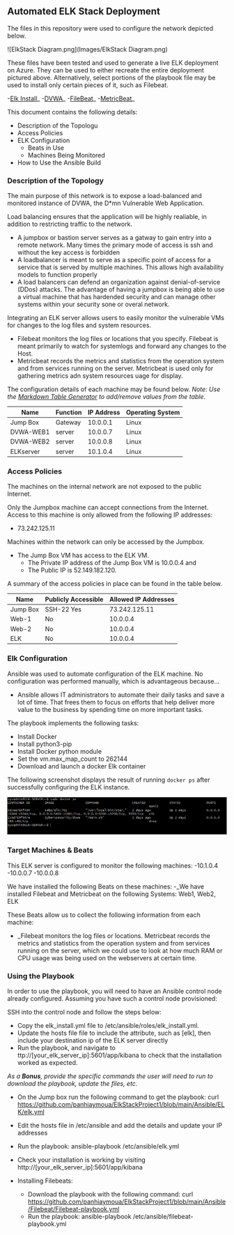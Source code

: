 ## Automated ELK Stack Deployment

The files in this repository were used to configure the network depicted below.

![ElkStack Diagram.png](Images/ElkStack Diagram.png)

These files have been tested and used to generate a live ELK deployment on Azure. They can be used to either recreate the entire deployment pictured above. Alternatively, select portions of the playbook file may be used to install only certain pieces of it, such as Filebeat.

  -[Elk Install](https://github.com/panhiaymoua/ElkStackProject1/blob/main/Ansible/ELK/elk.yml)_
  -[DVWA](https://github.com/panhiaymoua/ElkStackProject1/blob/main/Ansible/DVWA/DVWA-playbook.yml)_
  -[FileBeat](https://github.com/panhiaymoua/ElkStackProject1/blob/main/Ansible/Filebeat/Filebeat-playbook.yml)_
  -[MetricBeat](https://github.com/panhiaymoua/ElkStackProject1/blob/main/Ansible/Metricbeat/Metricbeat-playbook.yml)_

This document contains the following details:
- Description of the Topologu
- Access Policies
- ELK Configuration
  - Beats in Use
  - Machines Being Monitored
- How to Use the Ansible Build


### Description of the Topology

The main purpose of this network is to expose a load-balanced and monitored instance of DVWA, the D*mn Vulnerable Web Application.

Load balancing ensures that the application will be highly realiable, in addition to restricting traffic to the network.
- A jumpbox or bastion server serves as a gatway to gain entry into a remote network. Many times the primary mode of access is ssh and without the key access is forbidden
- A loadbalancer is meant to serve as a specific point of access for a service that is served by multiple machines. This allows high availability models to function properly
- A load balancers can defend an organization against denial-of-service (DDos) attacks. The advantage of having a jumpbox is being able to use a virtual machine that has hardended security and can manage other systems within your security sone or overal network.

Integrating an ELK server allows users to easily monitor the vulnerable VMs for changes to the log files and system resources.
- Filebeat monitors the log files or locations that you specify. Filebeat is meant primarily to watch for systemlogs and forward any changes to the Host.
- Metricbeat records the metrics and statistics from the operation system and from services running on the server. Metricbeat is used only for gathering metrics adn system resources uage for display.

The configuration details of each machine may be found below.
_Note: Use the [Markdown Table Generator](http://www.tablesgenerator.com/markdown_tables) to add/remove values from the table_.

| Name     | Function | IP Address | Operating System |
|----------|----------|------------|------------------|
| Jump Box | Gateway  | 10.0.0.1   | Linux            |
| DVWA-WEB1| server   | 10.0.0.7   | Linux            |
| DVWA-WEB2| server   | 10.0.0.8   | Linux            |
| ELKserver| server   | 10.1.0.4   | Linux            |

### Access Policies

The machines on the internal network are not exposed to the public Internet. 

Only the Jumpbox machine can accept connections from the Internet. Access to this machine is only allowed from the following IP addresses:
- 73.242.125.11

Machines within the network can only be accessed by the Jumpbox.
- The Jump Box VM has access to the ELK VM. 
    - The Private IP address of the Jump Box VM is 10.0.0.4 and 
    - The Public IP is 52.149.182.120.

A summary of the access policies in place can be found in the table below.

| Name     | Publicly Accessible | Allowed IP Addresses |
|----------|---------------------|----------------------|
| Jump Box | SSH-22 Yes          | 73.242.125.11        |
| Web-1    | No                  | 10.0.0.4             |
| Web-2    | No                  | 10.0.0.4             |
| ELK      | No                  | 10.0.0.4

### Elk Configuration

Ansible was used to automate configuration of the ELK machine. No configuration was performed manually, which is advantageous because...
- Ansible allows IT administrators to automate their daily tasks and save a lot of time. That frees them to focus on efforts that help deliver more value to the business by spending time on more important tasks.

The playbook implements the following tasks:
- Install Docker
- Install python3-pip
- Install Docker python module
- Set the vm.max_map_count to 262144
- Download and launch a docker Elk container

The following screenshot displays the result of running `docker ps` after successfully configuring the ELK instance.

![docker-ps.PNG](Images/docker-ps.PNG)

### Target Machines & Beats
This ELK server is configured to monitor the following machines:
-10.1.0.4
-10.0.0.7
-10.0.0.8

We have installed the following Beats on these machines:
-_We have installed Filebeat and Metricbeat on the following Systems: Web1, Web2, ELK
  

These Beats allow us to collect the following information from each machine:
- _Filebeat monitors the log files or locations. Metricbeat records the metrics and statistics from the operation system and from services running on the server, which we could use to look at how much RAM or CPU usage was being used on the webservers at certain time.

### Using the Playbook
In order to use the playbook, you will need to have an Ansible control node already configured. Assuming you have such a control node provisioned: 

SSH into the control node and follow the steps below:
- Copy the elk_install.yml file to /etc/ansible/roles/elk_install.yml.
- Update the hosts file  file to include the attribute, such as [elk], then include your destination ip of the ELK server directly
- Run the playbook, and navigate to ttp://[your_elk_server_ip]:5601/app/kibana to check that the installation worked as expected.

_As a **Bonus**, provide the specific commands the user will need to run to download the playbook, update the files, etc._
- On the Jump box run the following command to get the playbook: curl https://github.com/panhiaymoua/ElkStackProject1/blob/main/Ansible/ELK/elk.yml
- Edit the hosts file in /etc/ansible and add the details and update your IP addresses
- Run the playbook: ansible-playbook /etc/ansible/elk.yml
- Check your installation is working by visiting http://[your_elk_server_ip]:5601/app/kibana

- Installing Filebeats:
  - Download the playbook with the following command: curl https://github.com/panhiaymoua/ElkStackProject1/blob/main/Ansible/Filebeat/Filebeat-playbook.yml
  - Run the playbook: ansible-playbook /etc/ansible/filebeat-playbook.yml
  
